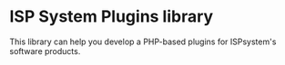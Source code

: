 ISP System Plugins library
=======

This library can help you develop a PHP-based plugins for ISPsystem's software products.
